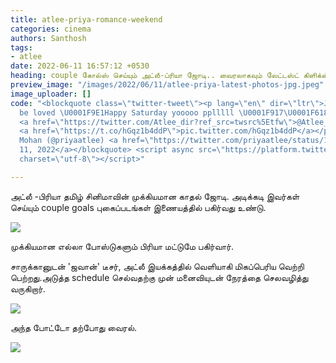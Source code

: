 ```yaml
---
title: atlee-priya-romance-weekend
categories: cinema
authors: Santhosh
tags:
- atlee
date: 2022-06-11 16:57:12 +0530
heading: couple கோல்ஸ் செய்யும் அட்லீ-ப்ரியா ஜோடி.. வைரலாகவும் லேட்டஸ்ட் கிளிக்ஸ்.!
preview_image: "/images/2022/06/11/atlee-priya-latest-photos-jpg.jpeg"
image_uploader: []
code: "<blockquote class=\"twitter-tweet\"><p lang=\"en\" dir=\"ltr\">Just love and
  be loved \U0001F9E1Happy Saturday yooooo pplllll \U0001F917\U0001F618\U0001F9E1\U0001F49A\U0001F90D
  <a href=\"https://twitter.com/Atlee_dir?ref_src=twsrc%5Etfw\">@Atlee_dir</a> \U0001F9E1
  <a href=\"https://t.co/hGqz1b4ddP\">pic.twitter.com/hGqz1b4ddP</a></p>&mdash; Priya
  Mohan (@priyaatlee) <a href=\"https://twitter.com/priyaatlee/status/1535524323200335872?ref_src=twsrc%5Etfw\">June
  11, 2022</a></blockquote> <script async src=\"https://platform.twitter.com/widgets.js\"
  charset=\"utf-8\"></script>"

---
```

அட்லீ -பிரியா தமிழ் சினிமாவின் முக்கியமான காதல் ஜோடி. அடிக்கடி இவர்கள் செய்யும் couple goals புகைப்படங்கள் இணையத்தில் பகிர்வது உண்டு.

![](/images/2022/06/11/atlee-priya-romance-3-jpg.jpeg)

முக்கியமான எல்லா போஸ்டுகளும் பிரியா மட்டுமே பகிர்வார்.

சாருக்கானுடன் 'ஜவான்' டீசர், அட்லீ இயக்கத்தில் வெளியாகி மிகப்பெரிய வெற்றி பெற்றது.அடுத்த schedule செல்வதற்கு முன் மனைவியுடன் நேரத்தை செலவழித்து வருகிறார்.

![](/images/2022/06/11/atlee-priya-romance-2-jpg.jpeg)

அந்த போட்டோ தற்போது வைரல்.

![](/images/2022/06/11/atlee-priya-romance-1-jpg.jpeg)
